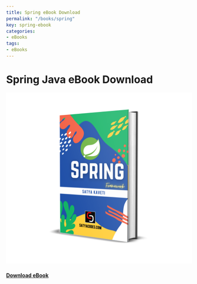 ```yaml
---
title: Spring eBook Download
permalink: "/books/spring"
key: spring-ebook
categories:
- eBooks
tags:
- eBooks
---
```



# Spring Java eBook Download


<div class="grid">
<div class="cell cell--12 cell--md-7 cell--lg-4">
<div class="card">
  <div class="card__image">
    <img class="image" src="/assets/books/spring_3d.png"/>
  </div>
  <div class="card__content">
    <div class="card__header">
      <h4><a class="button button--success button--rounded button--lg" href="spring.pdf"><i class="fas fa-download"></i> Download eBook</a>
</h4>
    </div>
  </div>
</div>
   </div>
</div>
